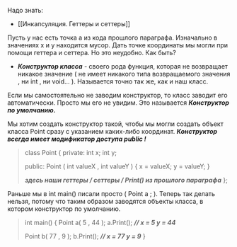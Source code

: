 Надо знать:
- [[Инкапсуляция. Геттеры и сеттеры]]

Пусть у нас есть точка а из кода прошлого параграфа. Изначально в значениях х и у находится мусор. Дать точке координаты мы могли при помощи геттера и сеттера. Но это неудобно. Как быть?

- ***Конструктор класса*** - своего рода функция, которая не возвращает никакое значение ( не имеет никакого типа возвращаемого значения , ни int , ни void... ). Называется точно так же, как и наш класс.

Если мы самостоятельно не заводим конструктор, то класс заводит его автоматически. Просто мы его не увидим. Это называется ***Конструктор по умолчанию.***

Мы хотим создать конструктор такой, чтобы мы могли создать объект класса Point сразу с указанием каких-либо координат.
***Конструктор всегда имеет модификатор доступа public !***

>class Point {
>private:
>	int x;
>	int y;
>
>public:
>	Point ( int valueX , int valueY ) {
>		x = valueX;
>		y = valueY;
>	}
>	
>	***здесь наши геттеры / сеттеры / Print() из прошлого параграфа***
>};

Раньше мы в int main() писали просто ( Point a ; ). Теперь так делать нельзя, потому что таким образом заводятся объекты класса, в котором конструктор по умолчанию.

>int main() {
>	Point a( 5 , 44 );
>	a.Print();          ***// x = 5 y = 44***
>	
>	Point b( 77 , 9 );
>	b.Print();          ***// x = 77 y = 9***
>}